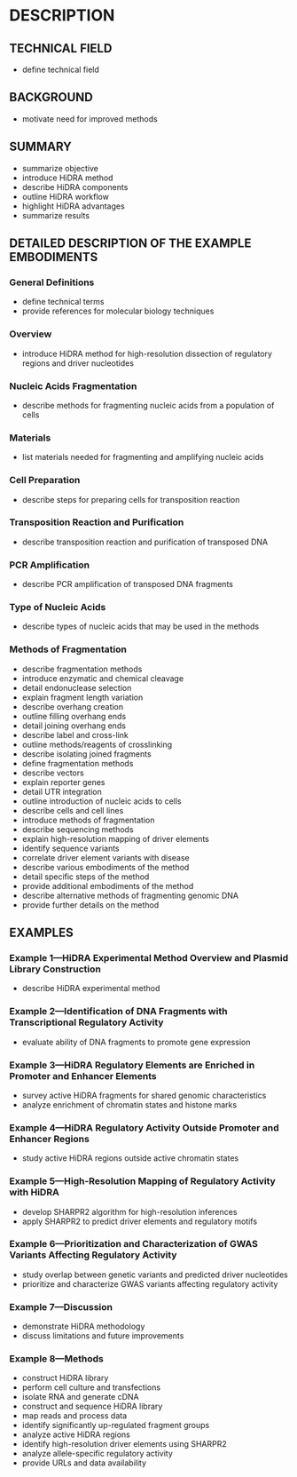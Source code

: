 # DESCRIPTION

## TECHNICAL FIELD

- define technical field

## BACKGROUND

- motivate need for improved methods

## SUMMARY

- summarize objective
- introduce HiDRA method
- describe HiDRA components
- outline HiDRA workflow
- highlight HiDRA advantages
- summarize results

## DETAILED DESCRIPTION OF THE EXAMPLE EMBODIMENTS

### General Definitions

- define technical terms
- provide references for molecular biology techniques

### Overview

- introduce HiDRA method for high-resolution dissection of regulatory regions and driver nucleotides

### Nucleic Acids Fragmentation

- describe methods for fragmenting nucleic acids from a population of cells

### Materials

- list materials needed for fragmenting and amplifying nucleic acids

### Cell Preparation

- describe steps for preparing cells for transposition reaction

### Transposition Reaction and Purification

- describe transposition reaction and purification of transposed DNA

### PCR Amplification

- describe PCR amplification of transposed DNA fragments

### Type of Nucleic Acids

- describe types of nucleic acids that may be used in the methods

### Methods of Fragmentation

- describe fragmentation methods
- introduce enzymatic and chemical cleavage
- detail endonuclease selection
- explain fragment length variation
- describe overhang creation
- outline filling overhang ends
- detail joining overhang ends
- describe label and cross-link
- outline methods/reagents of crosslinking
- describe isolating joined fragments
- define fragmentation methods
- describe vectors
- explain reporter genes
- detail UTR integration
- outline introduction of nucleic acids to cells
- describe cells and cell lines
- introduce methods of fragmentation
- describe sequencing methods
- explain high-resolution mapping of driver elements
- identify sequence variants
- correlate driver element variants with disease
- describe various embodiments of the method
- detail specific steps of the method
- provide additional embodiments of the method
- describe alternative methods of fragmenting genomic DNA
- provide further details on the method

## EXAMPLES

### Example 1—HiDRA Experimental Method Overview and Plasmid Library Construction

- describe HiDRA experimental method

### Example 2—Identification of DNA Fragments with Transcriptional Regulatory Activity

- evaluate ability of DNA fragments to promote gene expression

### Example 3—HiDRA Regulatory Elements are Enriched in Promoter and Enhancer Elements

- survey active HiDRA fragments for shared genomic characteristics
- analyze enrichment of chromatin states and histone marks

### Example 4—HiDRA Regulatory Activity Outside Promoter and Enhancer Regions

- study active HiDRA regions outside active chromatin states

### Example 5—High-Resolution Mapping of Regulatory Activity with HiDRA

- develop SHARPR2 algorithm for high-resolution inferences
- apply SHARPR2 to predict driver elements and regulatory motifs

### Example 6—Prioritization and Characterization of GWAS Variants Affecting Regulatory Activity

- study overlap between genetic variants and predicted driver nucleotides
- prioritize and characterize GWAS variants affecting regulatory activity

### Example 7—Discussion

- demonstrate HiDRA methodology
- discuss limitations and future improvements

### Example 8—Methods

- construct HiDRA library
- perform cell culture and transfections
- isolate RNA and generate cDNA
- construct and sequence HiDRA library
- map reads and process data
- identify significantly up-regulated fragment groups
- analyze active HiDRA regions
- identify high-resolution driver elements using SHARPR2
- analyze allele-specific regulatory activity
- provide URLs and data availability

